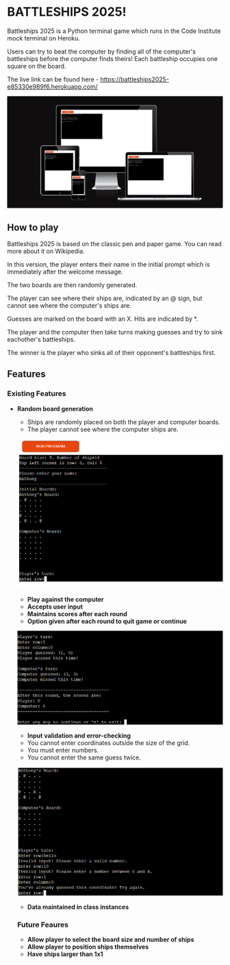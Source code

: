 # BATTLESHIPS 2025!

Battleships 2025 is a Python terminal game which runs in the Code Institute mock terminal on Heroku.

Users can try to beat the computer by finding all of the computer's battleships before the computer finds theirs! Each battleship occupies one square on the board.

The live link can be found here - https://battleships2025-e85330e989f6.herokuapp.com/

![game preview on all different screen sizes](/assets/images/am_i_responsive.png)

## How to play

Battleships 2025 is based on the classic pen and paper game. You can read more about it on Wikipedia.

In this version, the player enters their name in the initial prompt which is immediately after the welcome message.

The two boards are then randomly generated.

The player can see where their ships are, indicated by an @ sign, but cannot see where the computer's ships are.

Guesses are marked on the board with an X. Hits are indicated by *.

The player and the computer then take turns making guesses and try to sink eachother's battleships.

The winner is the player who sinks all of their opponent's battleships first.

## Features

### Existing Features

- __Random board generation__

  - Ships are randomly placed on both the player and computer boards.
  - The player cannot see where the computer ships are.

  ![image of random boards generated](/assets/images/random_boards.png)

  - __Play against the computer__
  - __Accepts user input__
  - __Maintains scores after each round__
  - __Option given after each round to quit game or continue__

  ![image of a completed round by player and computer](/assets/images/round_image.png)

  - __Input validation and error-checking__
   - You cannot enter coordinates outside the size of the grid.
   - You must enter numbers.
   - You cannot enter the same guess twice.

   ![image of input validation](/assets/images/input_validation.png)

   - __Data maintained in class instances__

   ### Future Feaures

   - __Allow player to select the board size and number of ships__
   - __Allow player to position ships themselves__
   - __Have ships larger than 1x1__
   

